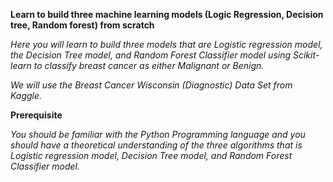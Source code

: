 **Learn to build three machine learning models (Logic Regression, Decision tree, Random forest) from scratch**


*Here you will learn to build three models that are Logistic regression model, the Decision Tree model, and Random Forest Classifier model using Scikit-learn to classify breast cancer as either Malignant or Benign.*

*We will use the Breast Cancer Wisconsin (Diagnostic) Data Set from Kaggle.*

**Prerequisite**

*You should be familiar with the Python Programming language and you should have a theoretical understanding of the three algorithms that is Logistic regression model, Decision Tree model, and Random Forest Classifier model.*